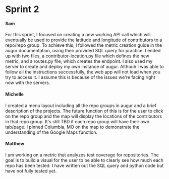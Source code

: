# Sprint 2

#### Sam
For this sprint, I focused on creating a new working API call which will eventually be used to provide the latitude and longitude of contributors to a repo/repo group.  To achieve this, I followed the metric creation guide in the augur documentation, using their provided SQL query for practice.  I ended up with two files, a contributor-location.py file which defines the new metric, and a routes.py file, which creates the endpoint.  I also used my server to create and deploy my own instance of augur.  Althouh I was able to follow all the instructions successfully, the web app will not load when you try to access it.  I assume this is because of the issues we're facing right now with the servers.

#### Michelle
I created a menu layout including all the repo groups in augur and a brief description of the projects. The future function of this is for the user to click on the repo group and the map will display the locations of the contributors in that repo group. It's still TBD if each repo group will have their own tab/page. I pinned Columbia, MO on the map to demonstrate the understanding of the Google Maps function.

#### Matthew
I am working on a metric that analyzes test coverage for repositories. The goal is to build a visual for the user to be able to clearly see how much each repo has been tested. I have written out the SQL query and python code but have not fully tested yet.